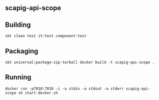 ## scapig-api-scope

## Building
``
sbt clean test it:test component:test
``

## Packaging
``
sbt universal:package-zip-tarball
docker build -t scapig-api-scope .
``

## Running
``
docker run -p7010:7010 -i -a stdin -a stdout -a stderr scapig-api-scope sh start-docker.sh
``